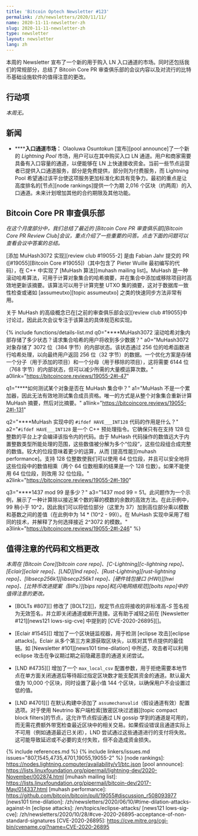 ```yaml
---
title: 'Bitcoin Optech Newsletter #123'
permalink: /zh/newsletters/2020/11/11/
name: 2020-11-11-newsletter-zh
slug: 2020-11-11-newsletter-zh
type: newsletter
layout: newsletter
lang: zh
---
```

本周的 Newsletter 宣布了一个新的用于购入 LN 入口通道的市场。同时还包括我们的常规部分，总结了 Bitcoin Core PR 审查俱乐部的会议内容以及对流行的比特币基础设施软件的值得注意的更改。

## 行动项

*本周无。*

## 新闻

- **<!--bi-directional-upfront-fees-for-ln-->****入口通道市场：** Olaoluwa Osuntokun [宣布][pool announce]了一个新的 *Lightning Pool* 市场，用户可以在其中购买入口 LN 通道。用户和商家需要具备有入口容量的通道，以便能够在 LN 上快速接收资金。当前一些节点运营者已提供入口通道服务，部分是免费提供，部分则为付费服务，而 Lightning Pool 希望通过该平台使这项服务更加标准化和具有竞争力。最初的重点是让高度排名的[节点][node rankings]提供一个为期 2,016 个区块（约两周）的入口通道。未来计划增加其他的合约期限及其他功能。

## Bitcoin Core PR 审查俱乐部

*在这个月度部分中，我们总结了最近的 [Bitcoin Core PR 审查俱乐部][Bitcoin Core PR Review Club]会议，重点介绍了一些重要的问答。点击下面的问题可以查看会议中答案的总结。*

[添加 MuHash3072 实现][review club #19055-2] 是由 Fabian Jahr 提交的 PR ([#19055][Bitcoin Core #19055])（其中包含了 Pieter Wuille 最初编写的代码），在 C++ 中实现了 [MuHash 算法][muhash mailing list]。MuHash 是一种滚动哈希算法，可用于计算对象集合的哈希摘要，并在集合中添加或移除项目时高效地更新该摘要。该算法可以用于计算完整 UTXO 集的摘要，这对于数据库一致性检查或诸如 [assumeutxo][topic assumeutxo] 之类的快速同步方法非常有用。

关于 MuHash 的高级概念已在[之前的审查俱乐部会议][review club #19055]中讨论过，因此此次会议专注于该算法的具体规范和实现。

{% include functions/details-list.md
  q0="**<!--q0-->**MuHash3072 滚动哈希对象内部存储了多少状态？请求集合哈希的用户将收到多少数据？"
  a0="MuHash3072 对象存储了 3072 位（384 字节）的内部状态。该状态通过 256 位的哈希函数进行哈希处理，以向最终用户返回 256 位（32 字节）的数据。一个优化方案是存储一个分子（用于添加的项目）和一个分母（用于移除的项目），这将需要 6144 位（768 字节）的内部状态，但可以减少所需的大量模运算次数。"
  a0link="https://bitcoincore.reviews/19055-2#l-47"

  q1="**<!--q1-->**如何测试某个对象是否在 MuHash 集合中？"
  a1="MuHash 不是一个累加器，因此无法有效地测试集合成员资格。唯一的方式是从整个对象集合重新计算 MuHash 摘要，然后对比摘要。"
  a1link="https://bitcoincore.reviews/19055-2#l-131"

  q2="**<!--q2-->**MuHash 实现中的 `#ifdef HAVE___INT128` 代码的作用是什么？"
  a2="`#ifdef HAVE___INT128` 是一个 C++ 预处理指令。它确保只有在支持 128 位整数的平台上才会编译该指令内的代码。由于 MuHash 代码操作的数值远大于内置整数类型所能处理的范围，这些数值被分解为多个“位段”，这些位段组合成完整的数值。较大的位段意味着更少的运算，从而 [提高性能][muhash performance]。支持 128 位整数使我们可以使用 64 位位段，并且可以安全地将这些位段中的数值相乘（两个 64 位数相乘的结果是一个 128 位数）。如果不能使用 64 位位段，则改用 32 位位段。"
  a2link="https://bitcoincore.reviews/19055-2#l-190"

  q3="**<!--q3-->**1437 mod 99 是多少？"
  a3="1437 mod 99 = 51。此问题作为一个示例，展示了一种计算除以接近某个数的幂的模数的余数的高效方法。在此示例中，99 稍小于 10^2，因此我们可以将低位部分（这里为 37）加到高位部分乘以模数和基数之间的差值（在此例中为 14 * (10^2 - 99)）。在 MuHash 实现中采用了相同的技术，并解释了为何选择接近 2^3072 的模数。"
  a3link="https://bitcoincore.reviews/19055-2#l-246"
%}

## 值得注意的代码和文档更改

*本周在 [Bitcoin Core][bitcoin core repo]、[C-Lightning][c-lightning repo]、[Eclair][eclair repo]、[LND][lnd repo]、[Rust-Lightning][rust-lightning repo]、[libsecp256k1][libsecp256k1 repo]、[硬件钱包接口 (HWI)][hwi repo]、[比特币改进提案（BIPs）][bips repo]和[闪电网络规范][bolts repo]中的值得注意的更改。*

- [BOLTs #807][] 修改了 [BOLT2][]，规定节点应将接收的非标准高-*S* 签名视为无效签名，并立即关闭通道或断开连接。这有助于减轻之前在 [Newsletter #121][news121 lows-sig-cve] 中提到的 [CVE-2020-26895][]。

- [Eclair #1545][] 增加了一个区块链监视器，用于检测 [eclipse 攻击][eclipse attacks]。Eclair 从多个第三方来源获取区块头，以核对其节点提供的最佳链。如 [Newsletter #101][news101 time-dilation] 中所述，攻击者可以利用 eclipse 攻击在争议期过期之前隐藏恶意的通道关闭尝试。

- [LND #4735][] 增加了一个 `max_local_csv` 配置参数，用于拒绝需要本地节点在单方面关闭通道后等待超过指定区块数才能支配其资金的通道。默认最大值为 10,000 个区块，同时设置了最小值 144 个区块，以确保用户不会设置过低的值。

- [LND #4701][] 在默认构建中添加了 `assumechanvalid`（假设通道有效）配置选项。对于使用 Neutrino 客户端检索[致密区块过滤器][topic compact block filters]的节点，这允许节点假设通过 LN gossip 学到的通道是可用的，而无需花费额外带宽检查最近区块中的相关交易。如果假设错误且通道实际上不可用（例如通道最近已关闭），LND 尝试通过这些通道进行的支付将失败。这可能导致延迟或不必要的支付失败，但不会造成资金损失。

{% include references.md %}
{% include linkers/issues.md issues="807,1545,4735,4701,19055,19055-2" %}
[node rankings]: https://nodes.lightning.computer/availability/v1/btc.json
[pool announce]: https://lists.linuxfoundation.org/pipermail/lightning-dev/2020-November/002874.html
[muhash mailing list]: https://lists.linuxfoundation.org/pipermail/bitcoin-dev/2017-May/014337.html
[muhash performance]: https://github.com/bitcoin/bitcoin/pull/19055#discussion_r508093977
[news101 time-dilation]: /zh/newsletters/2020/06/10/#time-dilation-attacks-against-ln
[eclipse attacks]: /en/topics/eclipse-attacks/
[news121 lows-sig-cve]: /zh/newsletters/2020/10/28/#cve-2020-26895-acceptance-of-non-standard-signatures
[CVE-2020-26895]: https://cve.mitre.org/cgi-bin/cvename.cgi?name=CVE-2020-26895
